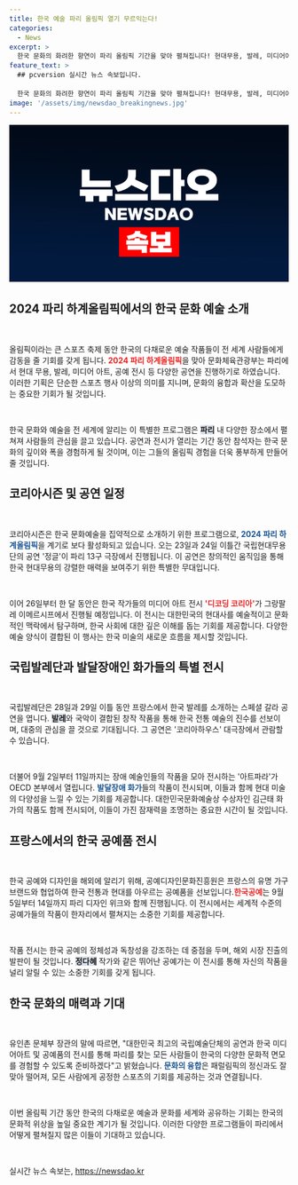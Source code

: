 ```yaml
---
title: 한국 예술 파리 올림픽 열기 무르익는다!
categories:
  - News
excerpt: >
  한국 문화의 화려한 향연이 파리 올림픽 기간을 맞아 펼쳐집니다! 현대무용, 발레, 미디어아트 전시 등 다채로운 프로그램으로 세계인에게 한국의 예술을 알리고, 특별한 경험을 선사합니다.
feature_text: >
  ## pcversion 실시간 뉴스 속보입니다.

  한국 문화의 화려한 향연이 파리 올림픽 기간을 맞아 펼쳐집니다! 현대무용, 발레, 미디어아트 전시 등 다채로운 프로그램으로 세계인에게 한국의 예술을 알리고, 특별한 경험을 선사합니다.
image: '/assets/img/newsdao_breakingnews.jpg'
---
```


<p><img src="/assets/img/newsdao_breakingnews.jpg" alt="pcversion 속보" /></p>

<h2 data-ke-size="size26">2024 파리 하계올림픽에서의 한국 문화 예술 소개</h2>

<p data-ke-size="size16">&nbsp;</p>

<p>올림픽이라는 큰 스포츠 축제 동안 한국의 다채로운 예술 작품들이 전 세계 사람들에게 감동을 줄 기회를 갖게 됩니다. <b><span style="color: #ee2323;">2024 파리 하계올림픽</span></b>을 맞아 문화체육관광부는 파리에서 현대 무용, 발레, 미디어 아트, 공예 전시 등 다양한 공연을 진행하기로 하였습니다. 이러한 기획은 단순한 스포츠 행사 이상의 의미를 지니며, 문화의 융합과 확산을 도모하는 중요한 기회가 될 것입니다.</p>

<p data-ke-size="size16">&nbsp;</p>

<p>한국 문화와 예술을 전 세계에 알리는 이 특별한 프로그램은 <b><span style="background-color: #21538527;">파리</span></b> 내 다양한 장소에서 펼쳐져 사람들의 관심을 끌고 있습니다. 공연과 전시가 열리는 기간 동안 참석자는 한국 문화의 깊이와 폭을 경험하게 될 것이며, 이는 그들의 올림픽 경험을 더욱 풍부하게 만들어줄 것입니다.</p>

<h2 data-ke-size="size26">코리아시즌 및 공연 일정</h2>

<p data-ke-size="size16">&nbsp;</p>

<p>코리아시즌은 한국 문화예술을 집약적으로 소개하기 위한 프로그램으로, <b><span style="color: #1a5490;">2024 파리 하계올림픽</span></b>을 계기로 보다 활성화되고 있습니다. 오는 23일과 24일 이틀간 국립현대무용단의 공연 '정글'이 파리 13구 극장에서 진행됩니다. 이 공연은 창의적인 움직임을 통해 한국 현대무용의 강렬한 매력을 보여주기 위한 특별한 무대입니다.</p>

<p data-ke-size="size16">&nbsp;</p>

<p>이어 26일부터 한 달 동안은 한국 작가들의 미디어 아트 전시 <b><span style="color: #ee2323;">'디코딩 코리아'</span></b>가 그랑팔레 이메르시프에서 진행될 예정입니다. 이 전시는 대한민국의 현대사를 예술적이고 문화적인 맥락에서 탐구하며, 한국 사회에 대한 깊은 이해를 돕는 기회를 제공합니다. 다양한 예술 양식이 결합된 이 행사는 한국 미술의 새로운 흐름을 제시할 것입니다.</p>

<h2 data-ke-size="size26">국립발레단과 발달장애인 화가들의 특별 전시</h2>

<p data-ke-size="size16">&nbsp;</p>

<p>국립발레단은 28일과 29일 이틀 동안 프랑스에서 한국 발레를 소개하는 스페셜 갈라 공연을 엽니다. <b><span style="background-color: #21538527;">발레</span></b>와 국악이 결합된 창작 작품을 통해 한국 전통 예술의 진수를 선보이며, 대중의 관심을 끌 것으로 기대됩니다. 그 공연은 '코리아하우스' 대극장에서 관람할 수 있습니다.</p>

<p data-ke-size="size16">&nbsp;</p>

<p>더불어 9월 2일부터 11일까지는 장애 예술인들의 작품을 모아 전시하는 '아트파라'가 OECD 본부에서 열립니다. <b><span style="color: #1a5490;">발달장애 화가</span></b>들의 작품이 전시되며, 이들과 함께 현대 미술의 다양성을 느낄 수 있는 기회를 제공합니다. 대한민국문화예술상 수상자인 김근태 화가의 작품도 함께 전시되어, 이들이 가진 잠재력을 조명하는 중요한 시간이 될 것입니다.</p>

<h2 data-ke-size="size26">프랑스에서의 한국 공예품 전시</h2>

<p data-ke-size="size16">&nbsp;</p>

<p>한국 공예와 디자인을 해외에 알리기 위해, 공예디자인문화진흥원은 프랑스의 유명 가구 브랜드와 협업하여 한국 전통과 현대를 아우르는 공예품을 선보입니다.<b><span style="color: #ee2323;">한국공예</span></b>는 9월 5일부터 14일까지 파리 디자인 위크와 함께 진행됩니다. 이 전시에서는 세계적 수준의 공예가들의 작품이 한자리에서 펼쳐지는 소중한 기회를 제공합니다.</p>

<p data-ke-size="size16">&nbsp;</p>

<p>작품 전시는 한국 공예의 정체성과 독창성을 강조하는 데 중점을 두며, 해외 시장 진출의 발판이 될 것입니다. <b><span style="background-color: #21538527;">정다혜</span></b> 작가와 같은 뛰어난 공예가는 이 전시를 통해 자신의 작품을 널리 알릴 수 있는 소중한 기회를 갖게 됩니다.</p>

<h2 data-ke-size="size26">한국 문화의 매력과 기대</h2>

<p data-ke-size="size16">&nbsp;</p>

<p>유인촌 문체부 장관의 말에 따르면, "대한민국 최고의 국립예술단체의 공연과 한국 미디어아트 및 공예품의 전시를 통해 파리를 찾는 모든 사람들이 한국의 다양한 문화적 면모를 경험할 수 있도록 준비하겠다"고 밝혔습니다. <b><span style="color: #1a5490;">문화의 융합</span></b>은 패럴림픽의 정신과도 잘 맞아 떨어져, 모든 사람에게 공정한 스포츠의 기회를 제공하는 것과 연결됩니다.</p>

<p data-ke-size="size16">&nbsp;</p>

<p>이번 올림픽 기간 동안 한국의 다채로운 예술과 문화를 세계와 공유하는 기회는 한국의 문화적 위상을 높일 중요한 계기가 될 것입니다. 이러한 다양한 프로그램들이 파리에서 어떻게 펼쳐질지 많은 이들이 기대하고 있습니다.</p>

<p data-ke-size="size16">&nbsp;</p>
실시간 뉴스 속보는, <a href="https://newsdao.kr" rel="dofollow">https://newsdao.kr</a>


